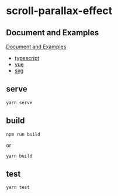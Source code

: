 # scroll-parallax-effect

## Document and Examples
[Document and Examples](docs/)

* [typescript](docs/TYPESCRIPT_ES6_VANILLA.md)
* [vue](docs/VUE.md)
* [svg](docs/SVG.md)

## serve
```
yarn serve
```

## build
```
npm run build
```

or

```
yarn build
```

## test
```
yarn test
```

